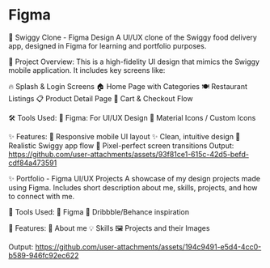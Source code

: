 # Figma
                 
🛒 Swiggy Clone - Figma Design
A UI/UX clone of the Swiggy food delivery app, designed in Figma for learning and portfolio purposes.

📁 Project Overview:
This is a high-fidelity UI design that mimics the Swiggy mobile application. It includes key screens like:

🔥 Splash & Login Screens
🏠 Home Page with Categories
🍽️ Restaurant Listings
📋 Product Detail Page
🛒 Cart & Checkout Flow

🛠️ Tools Used:
🎨 Figma: For UI/UX Design
📱 Material Icons / Custom Icons

✨ Features:
📱 Responsive mobile UI layout
✨ Clean, intuitive design
🎯 Realistic Swiggy app flow
🔄 Pixel-perfect screen transitions
Output:
https://github.com/user-attachments/assets/93f81ce1-615c-42d5-befd-cdf84a473591




✨ Portfolio - Figma UI/UX Projects
A showcase of my design projects made using Figma. Includes short description about me, skills, projects, and how to connect with me.

🧰 Tools Used:
🎨 Figma
🌟 Dribbble/Behance inspiration

📁 Features:
🙋 About me
💡 Skills
🖼️ Projects and their Images

Output:
https://github.com/user-attachments/assets/194c9491-e5d4-4cc0-b589-946fc92ec622




